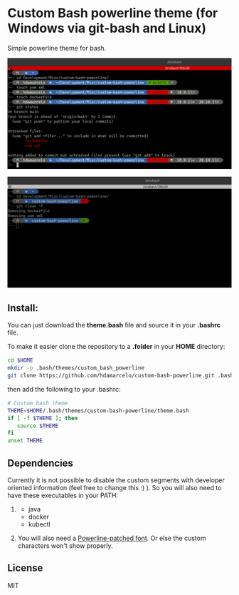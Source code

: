 # Custom Bash powerline theme (for Windows via git-bash and Linux)

Simple powerline theme for bash.

![ScreenShot-Complete](screenshot-complete.png "Complete layout") 

![ScreenShot-Compact](screenshot-compact.png "Compact layout")

## Install:

You can just download the **theme.bash** file and source it in your **.bashrc** file.

To make it easier clone the repository to a **.folder** in your **HOME** directory:

```bash
cd $HOME
mkdir -p .bash/themes/custom_bash_powerline
git clone https://github.com/hdamarcelo/custom-bash-powerline.git .bash/themes/custom-bash-powerline
```

then add the following to your .bashrc:

```bash
# Custom bash theme
THEME=$HOME/.bash/themes/custom-bash-powerline/theme.bash
if [ -f $THEME ]; then
   source $THEME
fi
unset THEME
```

## Dependencies

Currently it is not possible to disable the custom segments with developer oriented information (feel free to change this :) ). So you will also need to have these executables in your PATH:

1. * java
   * docker
   * kubectl

2. You will also need a
[Powerline-patched font](https://github.com/powerline/fonts). Or else the custom characters won't show properly.

## License

MIT